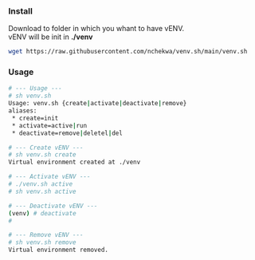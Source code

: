 ### Install
Download to folder in which you whant to have vENV.<br>
vENV will be init in <b>./venv</b>
```bash
wget https://raw.githubusercontent.com/nchekwa/venv.sh/main/venv.sh
```

### Usage
```bash
# --- Usage ---
# sh venv.sh 
Usage: venv.sh {create|activate|deactivate|remove}
aliases: 
 * create=init
 * activate=active|run
 * deactivate=remove|deletel|del

# --- Create vENV ---
# sh venv.sh create
Virtual environment created at ./venv

# --- Activate vENV ---
# ./venv.sh active
# sh venv.sh active

# --- Deactivate vENV ---
(venv) # deactivate
#

# --- Remove vENV ---
# sh venv.sh remove
Virtual environment removed.

```
